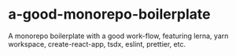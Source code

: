 # a-good-monorepo-boilerplate
A monorepo boilerplate with a good work-flow, featuring lerna, yarn workspace, create-react-app, tsdx, eslint, prettier, etc.
